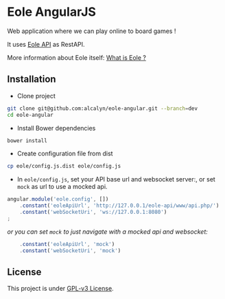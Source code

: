 # Eole AngularJS

Web application where we can play online to board games !

It uses [Eole API](https://github.com/eole-io/eole-api) as RestAPI.

More information about Eole itself: [What is Eole ?](http://eole-io.github.io/eole-project/)


## Installation

 - Clone project

``` bash
git clone git@github.com:alcalyn/eole-angular.git --branch=dev
cd eole-angular
```

 - Install Bower dependencies

``` bash
bower install
```

 - Create configuration file from dist

``` bash
cp eole/config.js.dist eole/config.js
```

 - In `eole/config.js`, set your API base url and websocket server:, or set `mock` as url to use a mocked api.

``` js
angular.module('eole.config', [])
    .constant('eoleApiUrl', 'http://127.0.0.1/eole-api/www/api.php/')   // API base url
    .constant('webSocketUri', 'ws://127.0.0.1:8080')                    // Websocket server
;
```

_or you can set `mock` to just navigate with a mocked api and websocket:_

``` js
    .constant('eoleApiUrl', 'mock')
    .constant('webSocketUri', 'mock')
```


## License

This project is under [GPL-v3 License](LICENSE).
